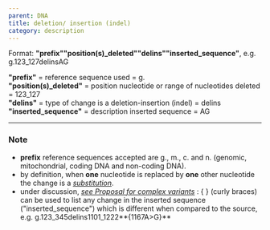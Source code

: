 ```yaml
---
parent: DNA
title: deletion/ insertion (indel)
category: description
---
```


Format:   **"prefix""position(s)_deleted""delins""inserted_sequence"**,  e.g. g.123_127delinsAG

**"prefix"**  =  reference sequence used  =  g.<br>
**"position(s)_deleted"**  =  position nucleotide or range of nucleotides deleted  =  123_127<br>
**"delins"**  =  type of change is a deletion-insertion (indel)  =  delins<br>
**"inserted_sequence"**  =  description inserted sequence  =  AG<br>

---

### Note

*	**prefix** reference sequences accepted are g., m., c. and n. (genomic, mitochondrial, coding DNA and non-coding DNA).
*	by definition, when **one** nucleotide is replaced by **one** other nucleotide the change is a [_substitution_](/recommendations/DNA/variant/substitution/).
*	under discussion, [_see Proposal for complex variants_](http://www.hgvs.org/mutnomen/HGVS_extend_PT.doc)
	:	{ } (curly braces) can be used to list any change in the inserted sequence ("inserted_sequence") which is different when compared to the source, e.g.  g.123_345delins1101_1222**{1167A>G}**